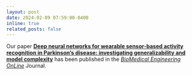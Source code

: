 ```yaml
---
layout: post
date: 2024-02-09 07:59:00-0400
inline: true
related_posts: false
---
```


Our paper **[Deep neural networks for wearable sensor-based activity recognition in Parkinson’s disease: investigating generalizability and model complexity](https://link.springer.com/article/10.1186/s12938-024-01214-2)** has been published in the _[BioMedical Engineering OnLine](https://biomedical-engineering-online.biomedcentral.com/)_ Journal.